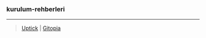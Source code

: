 ### kurulum-rehberleri
***
> [Uptick](https://github.com/erdinin/testnet-guides/tree/main/uptick) | [Gitopia](https://github.com/erdinin/testnet-guides/tree/main/gitopia)
